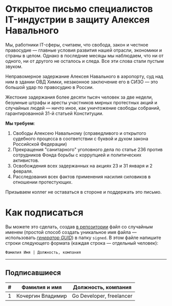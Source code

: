 # Открытое письмо специалистов IT-индустрии в защиту Алексея Навального

Мы, работники IT-сферы, считаем, что свобода, закон и честное правосудие — главные условия развития нашей отрасли, экономики и страны в целом. Однако в последние месяцы мы наблюдаем, что ни от одного, ни от другого не осталось и следа. Все эти слова стали пустым звуком.

Неправомерное задержание Алексея Навального в аэропорту, суд над ним в здании ОВД Химки, незаконное заключение его в СИЗО — это большой удар по правосудию в России.

Жестокие задержания более десяти тысяч человек за две недели, безумные штрафы и аресты участников мирных протестных акций и случайных людей — ничто иное, как уничтожение свободы собраний, гарантированной 31-й статьей Конституции.

**Мы требуем**:

1. Свободы Алексею Навальному (справедливого и открытого судебного процесса в соответствии с буквой и духом закона Российской Федерации)
2. Прекращения "санитарного" уголовного дела по статье 236 против сотрудников Фонда борьбы с коррупцией и политических активистов.
3. Освобождения всех задержанных на акциях 23 и 31 января и 2 февраля.
4. Расследования всех фактов применения насилия силовиков в отношении протестующих.

Призываем коллег не оставаться в стороне и поддержать это письмо.

# Как подписаться

Вы можете это сделать, создав [в репозитории](https://github.com/wawan93/free-navalny) файл со случайным именем (простой способ создать уникальное имя файла — использовать *[генератор GUID](https://www.guidgenerator.com/online-guid-generator.aspx)*) в папку `signed`. В этом файле напишите строки
следующего формата (каждая строка — отдельный человек):
```
Фамилия Имя | Должность, компания
```

***

## Подписавшиеся

| #    | Фамилия и имя                      |  Должность, компания                    |
|------|------------------------------------|-----------------------------------------|
| 1    | Кочергин Владимир                  | Go Developer, freelancer                |

